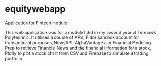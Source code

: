 # equitywebapp
Application for Fintech module 

This web application was for a module I did in my second year at Temasek Polytechnic. 
It utilises a couple of APIs, Fidor sandbox account for transactional purposes, NewsAPI, AlphaVantage and Financial Modeling Prep to retrieve Financial News and the financial information for a stock, Plotly to plot a stock chart from CSV and Firebase to simulate a trading portfolio.
